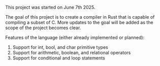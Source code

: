 This project was started on June 7th 2025.

The goal of this project is to create a compiler in Rust that is capable of compiling a subset of C.
More updates to the goal will be added as the scope of the project becomes clear.

Features of the language (either already implemented or planned):
1. Support for int, bool, and char primitive types
2. Support for arithmetic, boolean, and relational operators
3. Support for conditional and loop statements
